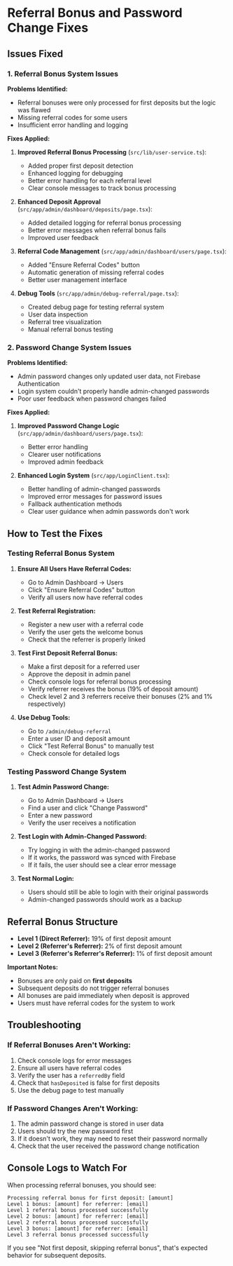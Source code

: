 # Referral Bonus and Password Change Fixes

## Issues Fixed

### 1. Referral Bonus System Issues

**Problems Identified:**
- Referral bonuses were only processed for first deposits but the logic was flawed
- Missing referral codes for some users
- Insufficient error handling and logging

**Fixes Applied:**

1. **Improved Referral Bonus Processing** (`src/lib/user-service.ts`):
   - Added proper first deposit detection
   - Enhanced logging for debugging
   - Better error handling for each referral level
   - Clear console messages to track bonus processing

2. **Enhanced Deposit Approval** (`src/app/admin/dashboard/deposits/page.tsx`):
   - Added detailed logging for referral bonus processing
   - Better error messages when referral bonus fails
   - Improved user feedback

3. **Referral Code Management** (`src/app/admin/dashboard/users/page.tsx`):
   - Added "Ensure Referral Codes" button
   - Automatic generation of missing referral codes
   - Better user management interface

4. **Debug Tools** (`src/app/admin/debug-referral/page.tsx`):
   - Created debug page for testing referral system
   - User data inspection
   - Referral tree visualization
   - Manual referral bonus testing

### 2. Password Change System Issues

**Problems Identified:**
- Admin password changes only updated user data, not Firebase Authentication
- Login system couldn't properly handle admin-changed passwords
- Poor user feedback when password changes failed

**Fixes Applied:**

1. **Improved Password Change Logic** (`src/app/admin/dashboard/users/page.tsx`):
   - Better error handling
   - Clearer user notifications
   - Improved admin feedback

2. **Enhanced Login System** (`src/app/LoginClient.tsx`):
   - Better handling of admin-changed passwords
   - Improved error messages for password issues
   - Fallback authentication methods
   - Clear user guidance when admin passwords don't work

## How to Test the Fixes

### Testing Referral Bonus System

1. **Ensure All Users Have Referral Codes:**
   - Go to Admin Dashboard → Users
   - Click "Ensure Referral Codes" button
   - Verify all users now have referral codes

2. **Test Referral Registration:**
   - Register a new user with a referral code
   - Verify the user gets the welcome bonus
   - Check that the referrer is properly linked

3. **Test First Deposit Referral Bonus:**
   - Make a first deposit for a referred user
   - Approve the deposit in admin panel
   - Check console logs for referral bonus processing
   - Verify referrer receives the bonus (19% of deposit amount)
   - Check level 2 and 3 referrers receive their bonuses (2% and 1% respectively)

4. **Use Debug Tools:**
   - Go to `/admin/debug-referral`
   - Enter a user ID and deposit amount
   - Click "Test Referral Bonus" to manually test
   - Check console for detailed logs

### Testing Password Change System

1. **Test Admin Password Change:**
   - Go to Admin Dashboard → Users
   - Find a user and click "Change Password"
   - Enter a new password
   - Verify the user receives a notification

2. **Test Login with Admin-Changed Password:**
   - Try logging in with the admin-changed password
   - If it works, the password was synced with Firebase
   - If it fails, the user should see a clear error message

3. **Test Normal Login:**
   - Users should still be able to login with their original passwords
   - Admin-changed passwords should work as a backup

## Referral Bonus Structure

- **Level 1 (Direct Referrer):** 19% of first deposit amount
- **Level 2 (Referrer's Referrer):** 2% of first deposit amount  
- **Level 3 (Referrer's Referrer's Referrer):** 1% of first deposit amount

**Important Notes:**
- Bonuses are only paid on **first deposits**
- Subsequent deposits do not trigger referral bonuses
- All bonuses are paid immediately when deposit is approved
- Users must have referral codes for the system to work

## Troubleshooting

### If Referral Bonuses Aren't Working:

1. Check console logs for error messages
2. Ensure all users have referral codes
3. Verify the user has a `referredBy` field
4. Check that `hasDeposited` is false for first deposits
5. Use the debug page to test manually

### If Password Changes Aren't Working:

1. The admin password change is stored in user data
2. Users should try the new password first
3. If it doesn't work, they may need to reset their password normally
4. Check that the user received the password change notification

## Console Logs to Watch For

When processing referral bonuses, you should see:
```
Processing referral bonus for first deposit: [amount]
Level 1 bonus: [amount] for referrer: [email]
Level 1 referral bonus processed successfully
Level 2 bonus: [amount] for referrer: [email]
Level 2 referral bonus processed successfully
Level 3 bonus: [amount] for referrer: [email]
Level 3 referral bonus processed successfully
```

If you see "Not first deposit, skipping referral bonus", that's expected behavior for subsequent deposits.

